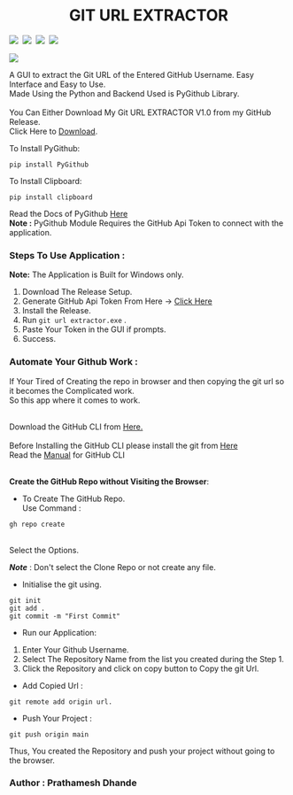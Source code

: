 <h1 align="center"> GIT URL EXTRACTOR </h1>

![](https://img.shields.io/badge/Python%20-3.9-red%20?style=flat-square&logo=python)&nbsp;
![](https://img.shields.io/badge/IDE%20-Vs_Code-green%20?style=flat-square&logo=vscode)&nbsp;
![](https://img.shields.io/badge/API%20-Github-blue%20?style=flat-square&logo=github)&nbsp;
![](https://img.shields.io/badge/GUI%20-Tkinter-brown%20?style=flat-square&logo=python)
</br>

![](https://img.shields.io/badge/MADE_WITH_♥️%20-Python-f02b79%20?style=for-the-badge&logo=python&labelColor=ccff00&color=ccff00&logoColor=black)

A GUI to extract the Git URL of the Entered GitHub Username. Easy Interface and Easy to Use.</br>
Made Using the Python and Backend Used is PyGithub Library.</br></br>
You Can Either Download My Git URL EXTRACTOR V1.0 from my GitHub Release. </br>Click Here to <a href="https://github.com/PrathameshDhande22/Git-URL-Extractor-using-Python/releases/download/v1.0/Git.Url.Extractor.exe">Download</a>.</br>

To Install PyGithub:</br>
```
pip install PyGithub
```

To Install Clipboard: </br>
```
pip install clipboard
```

Read the Docs of PyGithub <a href="https://pygithub.readthedocs.io/en/latest/introduction.html"> Here</a>
</br>
**Note :** PyGithub Module Requires the GitHub Api Token to connect with the application.</br>


### Steps To Use Application :
**Note:** The Application is Built for Windows only.

1. Download The Release Setup.
2. Generate GitHub Api Token From Here -> <a href="https://www.google.com/url?sa=t&source=web&rct=j&url=https://github.com/settings/tokens&ved=2ahUKEwiFi6my3Kf6AhXRDKYKHaWKCAsQFnoECBcQAQ&usg=AOvVaw1aAJGUMBmPGH7oCTvgDvQv">Click Here</a>
3. Install the Release.
4. Run `git url extractor.exe` .
5. Paste Your Token in the GUI if prompts.
6. Success.

### Automate Your Github Work :

If Your Tired of Creating the repo in browser and then copying the git url so it becomes the Complicated work.</br>
So this app where it comes to work.</br>

</br>
Download the GitHub CLI from <a href="https://github.com/cli/cli/releases/"> Here.</a></br></br>
Before Installing the GitHub CLI please install the git from <a href="https://git-scm.com/downloads"> Here</a></br>
Read the <a href="https://cli.github.com/manual/index">Manual</a> for GitHub CLI</br>

</br>

**Create the GitHub Repo without Visiting the Browser**:</br>

- To Create The GitHub Repo.</br>
Use Command : 
```
gh repo create
```
</br>
Select the Options.</br>

***Note*** : Don't select the Clone Repo or not create any file.</br>

- Initialise the git using.</br>

```
git init
git add .
git commit -m "First Commit"
```

- Run our Application:</br>

1. Enter Your Github Username.
2. Select The Repository Name from the list you created during the Step 1.
3. Click the Repository and click on copy button to Copy the git Url.

- Add Copied Url :</br>

```
git remote add origin url.
```

- Push Your Project :</br>

```
git push origin main 
```

Thus, You created the Repository and push your project without going to the browser.</br>

### Author : Prathamesh Dhande